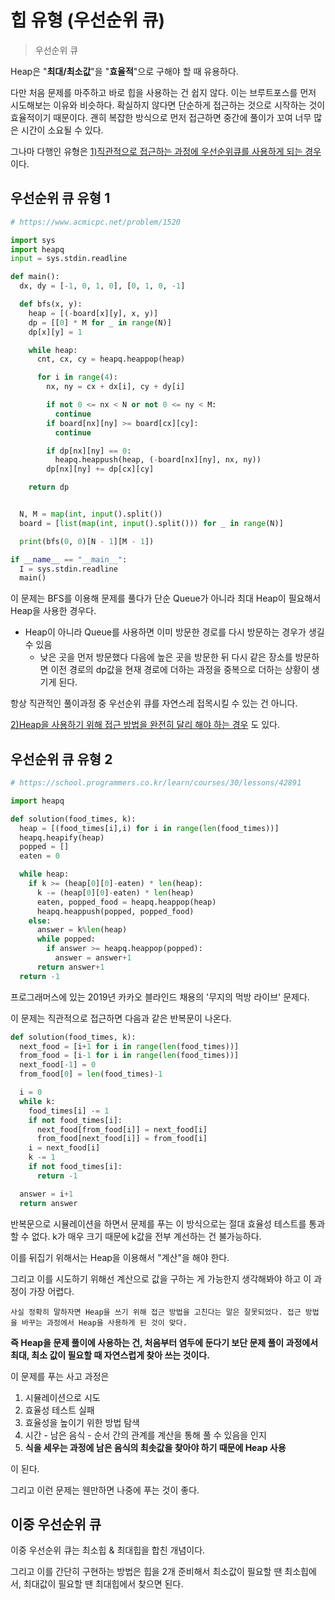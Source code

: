 # 힙 유형 (우선순위 큐)

> 우선순위 큐

Heap은 "**최대/최소값**"을 "**효율적**"으로 구해야 할 때 유용하다.

다만 처음 문제를 마주하고 바로 힙을 사용하는 건 쉽지 않다. 이는 브루트포스를 먼저 시도해보는 이유와 비슷하다. 확실하지 않다면 단순하게 접근하는 것으로 시작하는 것이 효율적이기 때문이다. 괜히 복잡한 방식으로 먼저 접근하면 중간에 풀이가 꼬여 너무 많은 시간이 소요될 수 있다.

그나마 다행인 유형은 <u>1)직관적으로 접근하는 과정에 우선순위큐를 사용하게 되는 경우</u> 이다.



## 우선순위 큐 유형 1

```python
# https://www.acmicpc.net/problem/1520

import sys
import heapq
input = sys.stdin.readline

def main():
  dx, dy = [-1, 0, 1, 0], [0, 1, 0, -1]

  def bfs(x, y):
    heap = [(-board[x][y], x, y)]
    dp = [[0] * M for _ in range(N)]
    dp[x][y] = 1

    while heap:
      cnt, cx, cy = heapq.heappop(heap)

      for i in range(4):
        nx, ny = cx + dx[i], cy + dy[i]

        if not 0 <= nx < N or not 0 <= ny < M:
          continue
        if board[nx][ny] >= board[cx][cy]:
          continue

        if dp[nx][ny] == 0:
          heapq.heappush(heap, (-board[nx][ny], nx, ny))
        dp[nx][ny] += dp[cx][cy]

    return dp


  N, M = map(int, input().split())
  board = [list(map(int, input().split())) for _ in range(N)]

  print(bfs(0, 0)[N - 1][M - 1])

if __name__ == "__main__":
  I = sys.stdin.readline
  main()
```

이 문제는 BFS를 이용해 문제를 풀다가 단순 Queue가 아니라 최대 Heap이 필요해서 Heap을 사용한 경우다.

- Heap이 아니라 Queue를 사용하면 이미 방문한 경로를 다시 방문하는 경우가 생길 수 있음
  - 낮은 곳을 먼저 방문했다 다음에 높은 곳을 방문한 뒤 다시 같은 장소를 방문하면 이전 경로의 dp값을 현재 경로에 더하는 과정을 중복으로 더하는 상황이 생기게 된다.

항상 직관적인 풀이과정 중 우선순위 큐를 자연스레 접목시킬 수 있는 건 아니다.

<u>2)Heap을 사용하기 위해 접근 방법을 완전히 달리 해야 하는 경우</u> 도 있다.



## 우선순위 큐 유형 2

```python
# https://school.programmers.co.kr/learn/courses/30/lessons/42891

import heapq

def solution(food_times, k):
  heap = [(food_times[i],i) for i in range(len(food_times))]
  heapq.heapify(heap)
  popped = []
  eaten = 0

  while heap:
    if k >= (heap[0][0]-eaten) * len(heap):
      k -= (heap[0][0]-eaten) * len(heap)
      eaten, popped_food = heapq.heappop(heap)
      heapq.heappush(popped, popped_food)
    else:
      answer = k%len(heap)
      while popped:
        if answer >= heapq.heappop(popped):
          answer = answer+1
      return answer+1
  return -1
```

프로그래머스에 있는 2019년 카카오 블라인드 채용의 '무지의 먹방 라이브' 문제다.

이 문제는 직관적으로 접근하면 다음과 같은 반복문이 나온다.

```python
def solution(food_times, k):
  next_food = [i+1 for i in range(len(food_times))]
  from_food = [i-1 for i in range(len(food_times))]
  next_food[-1] = 0
  from_food[0] = len(food_times)-1

  i = 0
  while k:
    food_times[i] -= 1
    if not food_times[i]:
      next_food[from_food[i]] = next_food[i]
      from_food[next_food[i]] = from_food[i]
    i = next_food[i]
    k -= 1
    if not food_times[i]:
      return -1

  answer = i+1
  return answer
```

반복문으로 시뮬레이션을 하면서 문제를 푸는 이 방식으로는 절대 효율성 테스트를 통과할 수 없다. k가 매우 크기 때문에 k값을 전부 계선하는 건 불가능하다.

이를 뒤집기 위해서는 Heap을 이용해서 "계산"을 해야 한다.

그리고 이를 시도하기 위해선 계산으로 값을 구하는 게 가능한지 생각해봐야 하고 이 과정이 가장 어렵다.

`사실 정확히 말하자면 Heap을 쓰기 위해 접근 방법을 고친다는 말은 잘못되었다. 접근 방법을 바꾸는 과정에서 Heap을 사용하게 된 것이 맞다.`

**즉 Heap을 문제 풀이에 사용하는 건, 처음부터 염두에 둔다기 보단 문제 풀이 과정에서 최대, 최소 값이 필요할 때 자연스럽게 찾아 쓰는 것이다.**

이 문제를 푸는 사고 과정은

1. 시뮬레이션으로 시도
2. 효율성 테스트 실패
3. 효율성을 높이기 위한 방법 탐색
4. 시간 - 남은 음식 - 순서 간의 관계를 계산을 통해 풀 수 있음을 인지
5. **식을 세우는 과정에 남은 음식의 최솟값을 찾아야 하기 때문에 Heap 사용**

이 된다.

그리고 이런 문제는 웬만하면 나중에 푸는 것이 좋다.



## 이중 우선순위 큐

이중 우선순위 큐는 최소힙 & 최대힙을 합친 개념이다.

그리고 이를 간단히 구현하는 방법은 힙을 2개 준비해서 최소값이 필요할 땐 최소힙에서, 최대값이 필요할 땐 최대힙에서 찾으면 된다.